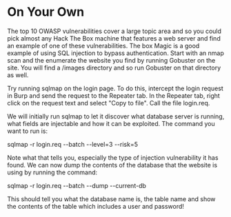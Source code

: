 # On Your Own

The top 10 OWASP vulnerabilities cover a large topic area and so you could pick almost any Hack The Box machine that features a web server and find an example of one of these vulnerabilities. The box Magic is a good example of using SQL injection to bypass authentication. Start with an nmap scan and the enumerate the website you find by running Gobuster on the site. You will find a /images directory and so run Gobuster on that directory as well.

Try running sqlmap on the login page. To do this, intercept the login request in Burp and send the request to the Repeater tab. In the Repeater tab, right click on the request text and select "Copy to file". Call the file login.req.

We will initially run sqlmap to let it discover what database server is running, what fields are injectable and how it can be exploited. The command you want to run is:

sqlmap -r login.req --batch --level=3 --risk=5

Note what that tells you, especially the type of injection vulnerability it has found. We can now dump the contents of the database that the website is using by running the command:

sqlmap -r login.req --batch --dump --current-db

This should tell you what the database name is, the table name and show the contents of the table which includes a user and password!

